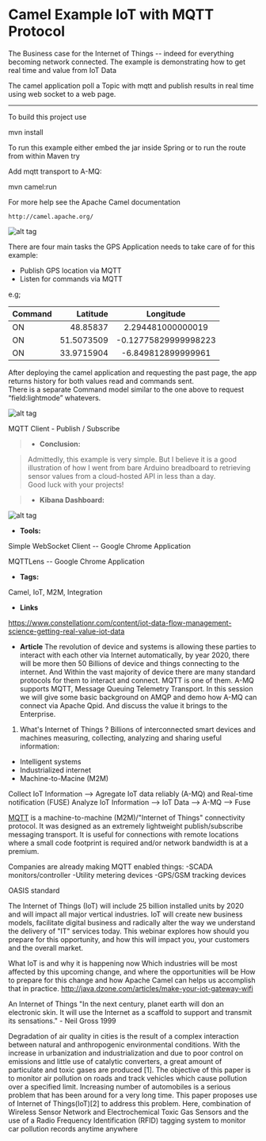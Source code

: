 Camel Example IoT with MQTT Protocol
====================================
The Business case for the Internet of Things -- indeed for everything becoming network connected.
The example is demonstrating how to get real time and value from IoT Data

The camel application poll a Topic with mqtt and publish results in real time using web socket to a web page.

----------
To build this project use

mvn install

To run this example either embed the jar inside Spring
or to run the route from within Maven try

Add mqtt transport to A-MQ:

<transportConnector name="mqtt" uri="mqtt://0.0.0.0:1883"/>

mvn camel:run

For more help see the Apache Camel documentation

    http://camel.apache.org/
    

![alt tag](https://cloud.githubusercontent.com/assets/1347006/7936366/ac57435e-0938-11e5-831b-959188d8a84b.png)    
    
There are four main tasks the GPS Application needs to take care of for this example:
- Publish GPS location via MQTT
- Listen for commands via MQTT

e.g;

| Command  | Latitude  | Longitude           |
| :------- | ---------:| :---------:         |
| ON       | 48.85837  | 2.294481000000019   |
| ON       | 51.5073509| -0.12775829999998223|
| ON       | 33.9715904| -6.849812899999961  |

After deploying the camel application and requesting the past page, the app returns history for both values read and commands sent.  
There is a separate Command model similar to the one above to request “field:lightmode” whatevers.
 
 
![alt tag](https://cloud.githubusercontent.com/assets/1347006/7772804/c23192a6-00a0-11e5-8f37-daba3d55ee1d.png)
 
 
 MQTT Client - Publish / Subscribe
 
 
>- **Conclusion:**

>Admittedly, this example is very simple.
>But I believe it is a good illustration of how I went from bare Arduino breadboard to retrieving sensor values from a cloud-hosted API in less than a day.  
>Good luck with your projects!
 
 
 >- **Kibana Dashboard:**
 
 ![alt tag](https://cloud.githubusercontent.com/assets/1347006/7936097/c789bd20-0936-11e5-95dd-7496dae922b7.png)
 
 
 
- **Tools:**
 
 Simple WebSocket Client -- Google Chrome Application
 
 MQTTLens -- Google Chrome Application
 
 - **Tags:**
 
 Camel, IoT, M2M, Integration
 
 - **Links**
 
 https://www.constellationr.com/content/iot-data-flow-management-science-getting-real-value-iot-data
 
 - **Article**
 The revolution of device and systems is allowing these parties to interact with each other via 
 Internet automatically, by year 2020, there will be more then 50 Billions of device and things 
 connecting to the internet. 
 And Within the vast majority of device there are many standard protocols for them to interact and connect. 
 MQTT is one of them. A-MQ supports MQTT, Message Queuing Telemetry Transport. 
 In this session we will give some basic background on AMQP and demo how A-MQ can connect via Apache Qpid. And discuss the value it brings to the Enterprise.
 
 1. What's Internet of Things ?
Billions of interconnected smart devices and machines measuring, collecting, analyzing
and sharing useful information:
- Intelligent systems 
- Industrialized internet
- Machine-to-Macine (M2M)

Collect IoT Information --> Agregate IoT data reliably (A-MQ) and Real-time notification (FUSE)
Analyze IoT Information --> IoT Data --> A-MQ --> Fuse
 
 
 [MQTT](http://mqtt.org/) is a machine-to-machine (M2M)/"Internet of Things" connectivity protocol. 
 It was designed as an extremely lightweight publish/subscribe messaging transport. 
 It is useful for connections with remote locations where a small code footprint is required and/or network bandwidth is at a premium.
 
 Companies are already making MQTT enabled things:
 -SCADA monitors/controller
 -Utility metering devices
 -GPS/GSM tracking devices
 
 OASIS standard
 
 
The Internet of Things (IoT) will include 25 billion installed units by 2020 and will impact all major vertical industries. 
IoT will create new business models, facilitate digital business and radically alter the way we understand the delivery of "IT" services today. 
This webinar explores how should you prepare for this opportunity, and how this will impact you, your customers and the overall market.

What IoT is and why it is happening now
Which industries will be most affected by this upcoming change, and where the opportunities will be
How to prepare for this change and how Apache Camel can helps us accomplish that in practice. 
http://java.dzone.com/articles/make-your-iot-gateway-wifi

An Internet of Things
"In the next century, planet earth will don an electronic skin. 
It will use the Internet as a scaffold to support and transmit its sensations." - Neil Gross 1999


Degradation of air quality in cities is the result of a complex interaction between natural and anthropogenic environmental conditions. 
With the increase in urbanization and industrialization and due to poor control on emissions and little use of catalytic converters, 
a great amount of particulate and toxic gases are produced [1]. 
The objective of this paper is to monitor air pollution on roads and track vehicles which cause pollution over a specified limit. 
Increasing number of automobiles is a serious problem that has been around for a very long time. 
This paper proposes use of Internet of Things(IoT)[2] to address this problem. 
Here, combination of Wireless Sensor Network and Electrochemical Toxic Gas Sensors and the use of a 
Radio Frequency Identification (RFID) tagging system to monitor car pollution records anytime anywhere 
